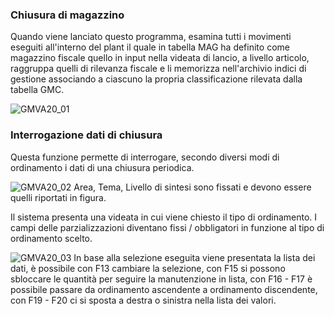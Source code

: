 ### Chiusura di magazzino
Quando viene lanciato questo programma, esamina tutti i movimenti eseguiti all'interno del plant il quale in tabella MAG ha definito come magazzino fiscale quello in input nella videata di lancio, a livello articolo, raggruppa quelli di rilevanza fiscale e li memorizza nell'archivio indici di gestione associando a ciascuno la propria classificazione rilevata dalla tabella GMC.

![GMVA20_01](https://doc.smeup.com/immagini/MBDOC_OGG-P_GMVA20/GMVA20_01.png)
### Interrogazione dati di chiusura
Questa funzione permette di interrogare, secondo diversi modi di ordinamento i dati di una chiusura periodica.

![GMVA20_02](https://doc.smeup.com/immagini/MBDOC_OGG-P_GMVA20/GMVA20_02.png)
Area, Tema, Livello di sintesi sono fissati e devono essere quelli riportati in figura.

Il sistema presenta una videata in cui viene chiesto il tipo di ordinamento.  I campi delle parzializzazioni diventano fissi / obbligatori in funzione al tipo di ordinamento scelto.

![GMVA20_03](https://doc.smeup.com/immagini/MBDOC_OGG-P_GMVA20/GMVA20_03.png)
In base alla selezione eseguita viene presentata la lista dei dati, è possibile con F13 cambiare la selezione,  con F15 si possono sbloccare le quantità per seguire la manutenzione in lista, con F16 - F17 è possibile passare da ordinamento ascendente a ordinamento discendente, con F19 - F20 ci si sposta a destra o sinistra nella lista dei valori.
